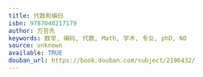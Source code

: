 ```yaml
---
title: 代数和编码
isbn: 9787040217179
author: 万哲先
keywords: 数学, 编码, 代数, Math, 学术, 专业, phD, NO
source: unknown
available: TRUE
douban_url: https://book.douban.com/subject/2196432/
---
```

